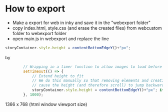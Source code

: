 # How to export

- Make a export for web in inky and save it in the "webexport folder"
- copy index.html, style.css (and erase the created files) from webcustom folder to webexport folder
- open main.js in webexport and replace the line 
```javascript
storyContainer.style.height = contentBottomEdgeY()+"px";
```
by 
```javascript
        // Wrapping in a timer function to allow images to load before calculating & scrolling to the bottom of the page 
        setTimeout(() => { 
            // Extend height to fit 
            // We do this manually so that removing elements and creating new ones doesn't 
            // cause the height (and therefore scroll) to jump backwards temporarily. 
            storyContainer.style.height = contentBottomEdgeY()+"px"; if( !firstTime ) scrollDown(previousBottomEdge); 
        }, 1000);
```


1366 x 768
(html window viewport size)